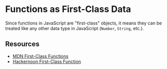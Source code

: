# Functions as First-Class Data

Since functions in JavaScript are "first-class" objects, it means they can be treated like any other data type in JavaScript (`Number`, `String`, etc.).

## Resources

- [MDN First-Class Functions](https://developer.mozilla.org/en-US/docs/Glossary/First-class_Function)
- [Hackernoon First-Class Function](https://hackernoon.com/javascript-and-functional-programming-pt-2-first-class-functions-4437a1aec217)
